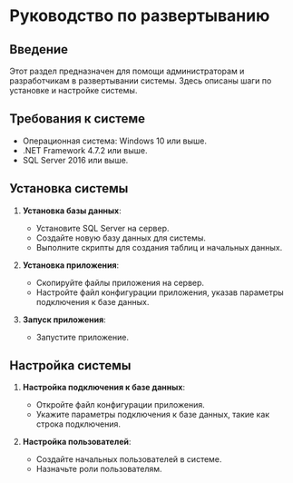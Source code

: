 ﻿# Руководство по развертыванию

## Введение
Этот раздел предназначен для помощи администраторам и разработчикам в развертывании системы. Здесь описаны шаги по установке и настройке системы.

## Требования к системе
- Операционная система: Windows 10 или выше.
- .NET Framework 4.7.2 или выше.
- SQL Server 2016 или выше.

## Установка системы
1. **Установка базы данных**:
   - Установите SQL Server на сервер.
   - Создайте новую базу данных для системы.
   - Выполните скрипты для создания таблиц и начальных данных.

2. **Установка приложения**:
   - Скопируйте файлы приложения на сервер.
   - Настройте файл конфигурации приложения, указав параметры подключения к базе данных.

3. **Запуск приложения**:
   - Запустите приложение.

## Настройка системы
1. **Настройка подключения к базе данных**:
   - Откройте файл конфигурации приложения.
   - Укажите параметры подключения к базе данных, такие как строка подключения.

2. **Настройка пользователей**:
   - Создайте начальных пользователей в системе.
   - Назначьте роли пользователям.

